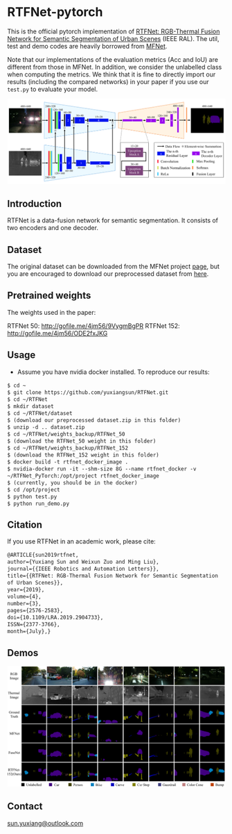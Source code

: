 # RTFNet-pytorch

This is the official pytorch implementation of [RTFNet: RGB-Thermal Fusion Network for Semantic Segmentation of Urban Scenes](http://eeyxsun.people.ust.hk/docs/RAL2019_rtfnet.pdf) (IEEE RAL). The util, test and demo codes are heavily borrowed from [MFNet](https://github.com/haqishen/MFNet-pytorch). 

Note that our implementations of the evaluation metrics (Acc and IoU) are different from those in MFNet. In addition, we consider the unlabelled class when computing the metrics. We think that it is fine to directly import our results (including the compared networks) in your paper if you use our `test.py` to evaluate your model.

<img src="doc/network.png" width="900px"/>
  
## Introduction

RTFNet is a data-fusion network for semantic segmentation. It consists of two encoders and one decoder. 
 
## Dataset
 
The original dataset can be downloaded from the MFNet project [page](https://www.mi.t.u-tokyo.ac.jp/static/projects/mil_multispectral/), but you are encouraged to download our preprocessed dataset from [here](http://gofile.me/4jm56/CfukComo1).

## Pretrained weights

The weights used in the paper:

RTFNet 50: http://gofile.me/4jm56/9VygmBgPR
RTFNet 152: http://gofile.me/4jm56/ODE2fxJKG

## Usage

* Assume you have nvidia docker installed. To reproduce our results:
```
$ cd ~ 
$ git clone https://github.com/yuxiangsun/RTFNet.git
$ cd ~/RTFNet
$ mkdir dataset
$ cd ~/RTFNet/dataset
$ (download our preprocessed dataset.zip in this folder)
$ unzip -d .. dataset.zip
$ cd ~/RTFNet/weights_backup/RTFNet_50
$ (download the RTFNet_50 weight in this folder)
$ cd ~/RTFNet/weights_backup/RTFNet_152
$ (download the RTFNet_152 weight in this folder)
$ docker build -t rtfnet_docker_image .
$ nvidia-docker run -it --shm-size 8G --name rtfnet_docker -v ~/RTFNet_PyTorch:/opt/project rtfnet_docker_image
$ (currently, you should be in the docker)
$ cd /opt/project 
$ python test.py
$ python run_demo.py
```

## Citation

If you use RTFNet in an academic work, please cite:

```
@ARTICLE{sun2019rtfnet,
author={Yuxiang Sun and Weixun Zuo and Ming Liu}, 
journal={{IEEE Robotics and Automation Letters}}, 
title={{RTFNet: RGB-Thermal Fusion Network for Semantic Segmentation of Urban Scenes}}, 
year={2019}, 
volume={4}, 
number={3}, 
pages={2576-2583}, 
doi={10.1109/LRA.2019.2904733}, 
ISSN={2377-3766}, 
month={July},}
```

## Demos

<img src="doc/demo.png" width="900px"/>

## Contact
sun.yuxiang@outlook.com
